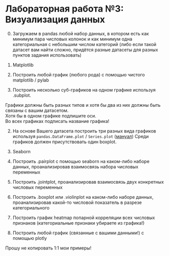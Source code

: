 # Лабораторная работа №3: Визуализация данных

0. Загружаем в pandas любой набор данных, в котором есть как минимум пара числовых колонок и как минимум одна категориальная с небольшим числом категорий (либо если такой датасет вам найти сложно, придётся разные датасеты для разных пунктов задания использовать)

1. Matplotlib
  1. Построить любой график (любого рода) с помощью чистого matplotlib / pylab
  2. Построить несколько суб-графиков на одном графике используя .subplot.

  Графики должны быть разных типов и хотя бы два из них должны быть связаны с вашим датасетом.  
  Хотя бы в одном графике подпишите оси.  
  Во всех графиках подписать название графика!

2. На основе Вашего датасета построить три разных вида графиков используя `pandas.DataFrame.plot` / `Series.plot` ([мануал](https://pandas.pydata.org/pandas-docs/stable/user_guide/visualization.html))
  Среди графиков должен присутствовать один boxplot.

3. Seaborn
  1. Построить .pairplot с помощью seaborn на каком-либо наборе данных, проанализировав взаимосвязь набора числовых переменных
  2. Построить .jointplot, проанализировав взаимосвязь двух конкретных числовых переменных
  3. Построить .boxplot или .violinplot на каком-либо наборе данных, проанализировав какой-то числовой показатель в разрезе категориального
  4. Построить график heatmap попарной корреляции всех числовых признаков (категориальные признаки убираете из графика!)

4. Построить любой график (связанные с вашими данными!) с помощью plotly

Прошу не копировать 1:1 мои примеры!
